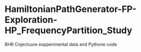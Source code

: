 # HamiltonianPathGenerator-FP-Exploration-HP_FrequencyPartition_Study
BHR Cnjectuure expperimental data and Pythone code
